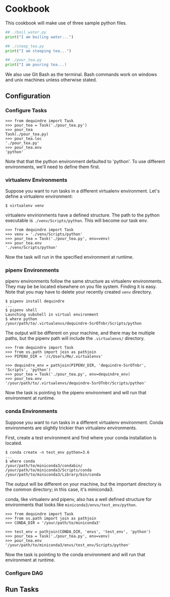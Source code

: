 
# Cookbook

This cookbook will make use of three sample python files.

```boil_water.py
## ./boil_water.py
print("I am boiling water...")
```

```steep_tea.py
## ./steep_tea.py
print("I am steeping tea...")
```

```pour_tea.py
## ./pour_tea.py
print("I am pouring tea...)
```

We also use Git Bash as the terminal. Bash commands work on windows and unix machines unless otherwise stated.

## Configuration

### Configure Tasks

```config-tasks-1
>>> from dequindre import Task
>>> pour_tea = Task('./pour_tea.py')
>>> pour_tea
Task(./pour_tea.py)
>>> pour_tea.loc
'./pour_tea.py'
>>> pour_tea.env
'python'
```

Note that that the python environment defaulted to 'python'. To use different environments, we'll need to define them first.

### virtualenv Environments

Suppose you want to run tasks in a different virtualenv environment. Let's define a virtualenv environment:

```venv
$ virtualenv venv
```

virtualenv envirionments have a defined structure. The path to the python executable is `./venv/Scripts/python`. This will become our task env.

```virtualenv-task
>>> from dequindre import Task
>>> venv = './venv/Scripts/python'
>>> pour_tea = Task('./pour_tea.py', env=venv)
>>> pour_tea.env
'./venv/Scripts/python'
```

Now the task will run in the specified environment at runtime.

### pipenv Environments

pipenv environments follow the same structure as virtualenv environments. They may be be located elsewhere on you file system. Finding it is easy. Note that you may have to delete your recently created `venv` directory.

```pipenv
$ pipenv install dequindre
...
$ pipenv shell
Launching subshell in virtual environment
$ where python
/your/path/to/.virtualenvs/dequindre-5srOTnbr/Scripts/python
```

The output will be different on your machine, and there may be multiple paths, but the pipenv path will include the `.virtualenvs/` directory.

```pipenv-task
>>> from dequindre import Task
>>> from os.path import join as pathjoin
>>> PIPENV_DIR = '/c/Users/Me/.virtualenvs'

>>> dequindre_env = pathjoin(PIPENV_DIR, 'dequindre-5srOTnbr', 'Scripts', 'python')
>>> pour_tea = Task('./pour_tea.py', env=dequindre_env)
>>> pour_tea.env
'/your/path/to/.virtualenvs/dequindre-5srOTnbr/Scripts/python'
```

Now the task is pointing to the pipenv environment and will run that environment at runtime.

### conda Environments

Suppose you want to run tasks in a different virtualenv environment. Conda environments are slightly trickier than virtualenv environments.

First, create a test environment and find where your conda installation is located.

```conda
$ conda create -n test_env python=3.6
...
$ where conda
/your/path/to/miniconda3/condabin/
/your/path/to/miniconda3/Scripts/conda
/your/path/to/miniconda3/Library/bin/conda
```

The output will be different on your machine, but the important directory is the common directory; in this case, it's miniconda3.

conda, like virtualenv and pipenv, also has a well defined structure for environments that looks like `miniconda3/envs/test_env/python`.

```conda-task
>>> from dequindre import Task
>>> from os.path import join as pathjoin
>>> CONDA_DIR = '/your/path/to/miniconda3'

>>> test_env = pathjoin(CONDA_DIR, 'envs', 'test_env', 'python')
>>> pour_tea = Task('./pour_tea.py', env=venv)
>>> pour_tea.env
'/your/path/to/miniconda3/envs/test_env/Scripts/python'
```

Now the task is pointing to the conda environment and will run that environment at runtime.

### Configure DAG



## Run Tasks

